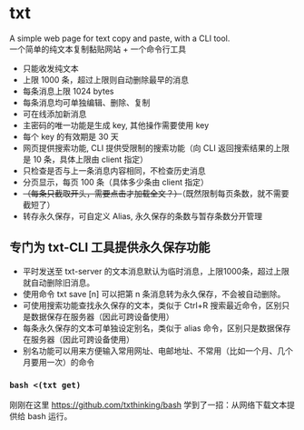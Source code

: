 # txt

A simple web page for text copy and paste, with a CLI tool.  
一个简单的纯文本复制黏贴网站 + 一个命令行工具

- 只能收发纯文本
- 上限 1000 条，超过上限则自动删除最早的消息
- 每条消息上限 1024 bytes
- 每条消息均可单独编辑、删除、复制
- 可在线添加新消息
- 主密码的唯一功能是生成 key, 其他操作需要使用 key
- 每个 key 的有效期是 30 天
- 网页提供搜索功能, CLI 提供受限制的搜索功能（向 CLI 返回搜索结果的上限是 10 条，具体上限由 client 指定）
- 只检查是否与上一条消息内容相同，不检查历史消息
- 分页显示，每页 100 条（具体多少条由 client 指定）
- ~~（每条只截取开头，需要点击才加载全文？）~~（既然限制每页条数，就不需要截短了）
- 转存永久保存，可自定义 Alias, 永久保存的条数与暂存条数分开管理

## 专门为 txt-CLI 工具提供永久保存功能

- 平时发送至 txt-server 的文本消息默认为临时消息，上限1000条，超过上限就自动删除旧消息。
- 使用命令 txt save [n] 可以把第 n 条消息转为永久保存，不会被自动删除。
- 可使用搜索功能查找永久保存的文本，类似于 Ctrl+R 搜索最近命令，区别只是数据保存在服务器（因此可跨设备使用）
- 每条永久保存的文本可单独设定别名，类似于 alias 命令，区别只是数据保存在服务器（因此可跨设备使用）
- 别名功能可以用来方便输入常用网址、电邮地址、不常用（比如一个月、几个月要用一次）的命令

### `bash <(txt get)`

刚刚在这里 https://github.com/txthinking/bash 学到了一招：从网络下载文本提供给 bash 运行。
